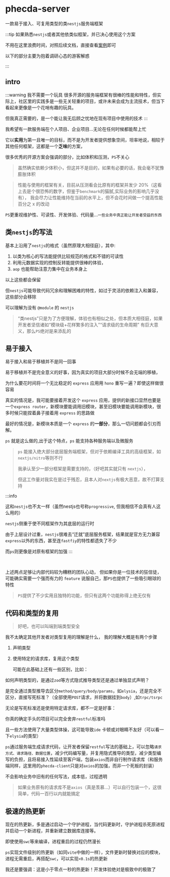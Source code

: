 # phecda-server

一款易于接入、可复用类型的类`nestjs`服务端框架

:::tip 
如果熟悉`nestjs`或者其他依类似框架，并已决心使用这个方案

不用在这里浪费时间，对照后续文档，直接查看[案例](https://github.com/fgsreally/phecda/tree/main/examples/server)即可

以下的部分主要为抱着调研心态的游客解惑

:::

## intro
:::warning 我不需要一个玩具
很多开源的服务端框架有很棒的性能和特性，但实际上，社区里的实践多是一些无关轻重的项目，或许未来会成为主流技术，但当下看起来更像是一个花哨有趣的玩具。

但我真正需要的，是一个能让我无后顾之忧地在现有项目中使用的技术
:::


我希望有一款服务端在个人项目、企业项目...无论在任何时候都能帮上忙

它以**实用**为第一且唯一的目标，而不是为开发者提供想象空间，坦率地说，相较于其他任何框架，这都是一个**乏味**的方案，


很多优秀的开源方案会强调的部分，比如体积和压测，`PS`不关心

> 虽然确实依赖少体积小，但这并不是目的，如果有必要的话，我会毫不犹豫膨胀体积

> 性能与使用的框架有关，目前从压测看会比原有的框架并发少 20%（这看上去是个很恐怖的数字，但鉴于`benchmark`的猫腻,实际业务的影响几乎没有），
我会尽力让性能维持在当前的水平上，但不会花时间做一个提高性能百分之 x 的改动

`PS`更重视维护性、可读性、开发体验、代码量...`一些业务中真正能让开发者受益的东西`

## 类`nestjs`的写法
基本上沿用了`nestjs`的格式（虽然原理大相径庭），其中:
1. 以类为核心的写法能提供比较规范的格式和不错的可读性
2. 利用元数据实现的控制反转能提供很棒的体验，
3. `aop` 也能帮助注意力集中在业务本身上

以上这些都会保留

但`nestjs`可能导致代码冗余和理解困难的特性，如过于灵活的依赖注入和兼容，这些部分会移除

可以理解为没有 `@module` 的 `nestjs`
> “类nestjs”只是为了方便理解，体验也有相似之处，但本质大相径庭，如果开发者坚信诸如“模块级+花样繁多的注入”“请求级的生命周期” 有巨大意义，那么`PS`绝对是来添乱的



## 易于接入
易于接入和易于移植并不是同一回事

易于移植并不是完全意义的好事，因为真实的项目大部分时候不会无端的移植，

为什么要花时间将一个无比稳定的 `express` 应用用 `hono` 重写一遍？即使这样做很容易

真实的情况是，我可能要接着开发这个 `express` 应用，提供的新接口显然也要是一个`express router`，新模块要能调用旧模块，甚至旧模块要能调用新模块，很多时候只能捏着鼻子接着用 `express` 的思路做

最好的情况是，新模块本质是一个 `express` 的**一部分**，那么一切问题都会引刃而解。 

`ps` 就是这么做的,出于这个特点，`ps` 能支持各种服务端以及微服务


>`ps` 能接入绝大部分底层服务端框架，但对于依赖编译工具的高级框架，如 `nextjs/nitro`等则不行
>
> 我承认至少一部分框架是需要支持的，（好吧其实就只有 `nextjs`），
>
> 但这工作量对我实在是过于残忍，且本人对`nextjs`有极大恶意，故不打算支持

:::info

这和`nestjs`也不太一样（虽然nestjs也号称`progressive`, 但我相信不会真有人这么用的）

`nestjs`侧重于使不同框架作为其底层的运行时

由于上层设计过重，`nestjs`很难去“迁就”底层服务框架，结果就是官方无力兼容`express`以外的东西，甚至连`fastfiy`的特性都遗失了不少

而`ps`则更像是对原有框架的加强
:::

<br>


上述两点足够让内部代码较为糟糕的团队心动，
但如果你是一位技术的狂信徒，可能确实需要一个强而有力的 `feature` 说服自己，那`PS`也提供了一些吸引眼球的特性

> `PS`提供了不少实用且独特的功能，但只有这两个功能称得上绝无仅有

## 代码和类型的复用
> 好吧，也可以叫端到端类型安全

我不太确定其他开发者对类型复用的理解是什么，
我的理解大概是有两个步骤

1. 声明类型
2. 使用特定的请求库，复用这个类型

   可能在此基础上还有一些区别，比如：

如何声明类型的，是通过`zod`等方式隐式推导类型还是通过单独显式声明？

是完全通过类型推导去区分`method/query/body/params`，如`elysia`，还是完全不区分，直接写死标准？（全部使用`POST`请求，并将数据挂到`body`）,如`trpc/tsrpc`

无论是写死标准还是使用特定请求库，都不一定是好事：

你真的确定手头的项目可以完全舍弃`restful`标准吗

且一些方法使用了大量类型体操，这可能导致`ide` 卡顿或对眼睛不友好（可以看一下`elysia`的类型）

`ps`通过服务端生成请求代码，让开发者保留`restful`写法的基础上，可以忽略`请求方式、请求路径、数据位置`，减少代码编写量，并复用隐式推导的类型，减少类型编写的负担，且将易接入性延续至客户端，包装`axios`而非自行制作请求库（和服务端同样，这里用的`phecda-client`只是对`axios`的加强，而非一个死板的封装）

不会影响业务中旧有的任何写法，成本低，过程透明

> 如果业务原有的请求库不是`axios`（真是羡慕...）可以自行包装一个，这很简单，代码一百行以内就能搞定

## 极速的热更新

现在的热更新，多是通过启动一个守护进程，当代码更新时，守护进程杀死原进程并启动一个新进程，并重新建立数据库连接等。

即使使用`swc`等来编译，进程重启的过程仍然漫长

`ps`实现文件级别的热更新（如同`vite`中做的一样），文件更新时替换对应的模块，进程无需重启，再搭配`swc`，可以实现`<0.1s`的热更新

我还是要强调：这是小于零点一秒的热更新！开发体验绝对是极致中的极致了